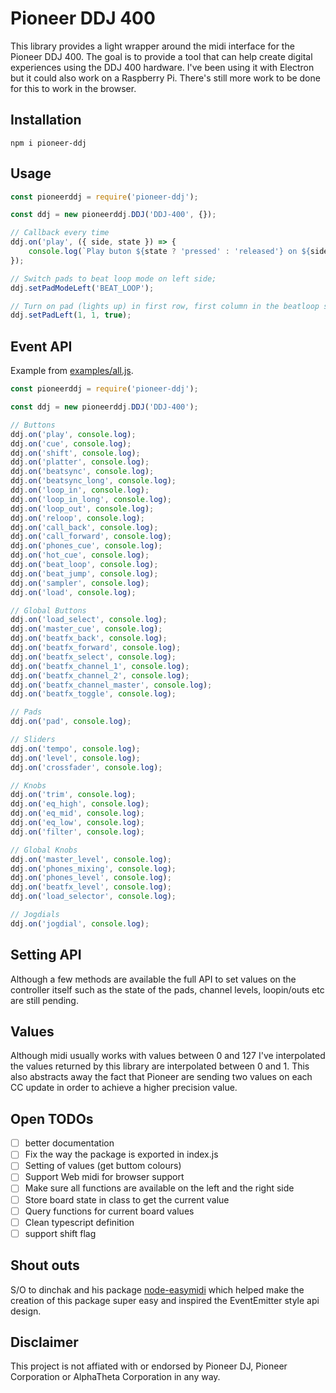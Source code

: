 # Pioneer DDJ 400

This library provides a light wrapper around the midi interface for the Pioneer DDJ 400. The goal is to provide a tool that can help create digital experiences using the DDJ 400 hardware. I've been using it with Electron but it could also work on a Raspberry Pi. There's still more work to be done for this to work in the browser.

## Installation

```
npm i pioneer-ddj
```

## Usage

```js
const pioneerddj = require('pioneer-ddj');

const ddj = new pioneerddj.DDJ('DDJ-400', {});

// Callback every time
ddj.on('play', ({ side, state }) => {
    console.log(`Play buton ${state ? 'pressed' : 'released'} on ${side} side!`);
});

// Switch pads to beat loop mode on left side;
ddj.setPadModeLeft('BEAT_LOOP');

// Turn on pad (lights up) in first row, first column in the beatloop section
ddj.setPadLeft(1, 1, true);
```

## Event API

Example from [examples/all.js](examples/all.js).

```js
const pioneerddj = require('pioneer-ddj');

const ddj = new pioneerddj.DDJ('DDJ-400');

// Buttons
ddj.on('play', console.log);
ddj.on('cue', console.log);
ddj.on('shift', console.log);
ddj.on('platter', console.log);
ddj.on('beatsync', console.log);
ddj.on('beatsync_long', console.log);
ddj.on('loop_in', console.log);
ddj.on('loop_in_long', console.log);
ddj.on('loop_out', console.log);
ddj.on('reloop', console.log);
ddj.on('call_back', console.log);
ddj.on('call_forward', console.log);
ddj.on('phones_cue', console.log);
ddj.on('hot_cue', console.log);
ddj.on('beat_loop', console.log);
ddj.on('beat_jump', console.log);
ddj.on('sampler', console.log);
ddj.on('load', console.log);

// Global Buttons
ddj.on('load_select', console.log);
ddj.on('master_cue', console.log);
ddj.on('beatfx_back', console.log);
ddj.on('beatfx_forward', console.log);
ddj.on('beatfx_select', console.log);
ddj.on('beatfx_channel_1', console.log);
ddj.on('beatfx_channel_2', console.log);
ddj.on('beatfx_channel_master', console.log);
ddj.on('beatfx_toggle', console.log);

// Pads
ddj.on('pad', console.log);

// Sliders
ddj.on('tempo', console.log);
ddj.on('level', console.log);
ddj.on('crossfader', console.log);

// Knobs
ddj.on('trim', console.log);
ddj.on('eq_high', console.log);
ddj.on('eq_mid', console.log);
ddj.on('eq_low', console.log);
ddj.on('filter', console.log);

// Global Knobs
ddj.on('master_level', console.log);
ddj.on('phones_mixing', console.log);
ddj.on('phones_level', console.log);
ddj.on('beatfx_level', console.log);
ddj.on('load_selector', console.log);

// Jogdials
ddj.on('jogdial', console.log);
```

## Setting API

Although a few methods are available the full API to set values on the controller itself such as the state of the pads, channel levels, loopin/outs etc are still pending.

## Values

Although midi usually works with values between 0 and 127 I've interpolated the values returned by this library are interpolated between 0 and 1. This also abstracts away the fact that Pioneer are sending two values on each CC update in order to achieve a higher precision value.

## Open TODOs

-   [ ] better documentation
-   [ ] Fix the way the package is exported in index.js
-   [ ] Setting of values (get buttom colours)
-   [ ] Support Web midi for browser support
-   [ ] Make sure all functions are available on the left and the right side
-   [ ] Store board state in class to get the current value
-   [ ] Query functions for current board values
-   [ ] Clean typescript definition
-   [ ] support shift flag

## Shout outs

S/O to dinchak and his package [node-easymidi](https://github.com/dinchak/node-easymidi) which helped make the creation of this package super easy and inspired the EventEmitter style api design.

## Disclaimer

This project is not affiated with or endorsed by Pioneer DJ, Pioneer Corporation or AlphaTheta Corporation in any way.
